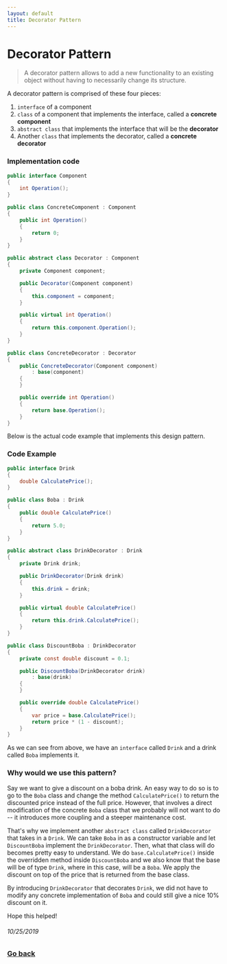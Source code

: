 ```yaml
---
layout: default
title: Decorator Pattern
---
```


# Decorator Pattern

> A decorator pattern allows to add a new functionality to an existing object without having to necessarily change its structure.

A decorator pattern is comprised of these four pieces:

1. `interface` of a component
2. `class` of a component that implements the interface, called a **concrete component**
3. `abstract class` that implements the interface that will be the **decorator**
4. Another `class` that implements the decorator, called a **concrete decorator**

### Implementation code

```c#
public interface Component
{
    int Operation();
}

public class ConcreteComponent : Component
{
    public int Operation()
    {
        return 0;
    }
}

public abstract class Decorator : Component
{
    private Component component;

    public Decorator(Component component)
    {
        this.component = component;
    }

    public virtual int Operation()
    {
        return this.component.Operation();
    }
}

public class ConcreteDecorator : Decorator
{
    public ConcreteDecorator(Component component)
        : base(component)
    {
    }

    public override int Operation()
    {
        return base.Operation();
    }
}
```

Below is the actual code example that implements this design pattern.

### Code Example

```c#
public interface Drink
{
    double CalculatePrice();
}

public class Boba : Drink
{
    public double CalculatePrice()
    {
        return 5.0;
    }
}

public abstract class DrinkDecorator : Drink
{
    private Drink drink;

    public DrinkDecorator(Drink drink)
    {
        this.drink = drink;
    }

    public virtual double CalculatePrice()
    {
        return this.drink.CalculatePrice();
    }
}

public class DiscountBoba : DrinkDecorator
{
    private const double discount = 0.1;

    public DiscountBoba(DrinkDecorator drink)
        : base(drink)
    {
    }

    public override double CalculatePrice()
    {
        var price = base.CalculatePrice();
        return price * (1 - discount);
    }
}
```

As we can see from above, we have an `interface` called `Drink` and a drink called `Boba` implements it.

### Why would we use this pattern?

Say we want to give a discount on a boba drink. An easy way to do so is to go to the `Boba` class and change the method `CalculatePrice()` to return the discounted price instead of the full price. However, that involves a direct modification of the concrete `Boba` class that we probably will not want to do -- it introduces more coupling and a steeper maintenance cost.

That's why we implement another `abstract class` called `DrinkDecorator` that takes in a `Drink`. We can take `Boba` in as a constructor variable and let `DiscountBoba` implement the `DrinkDecorator`. Then, what that class will do becomes pretty easy to understand. We do `base.CalculatePrice()` inside the overridden method inside `DiscountBoba` and we also know that the base will be of type `Drink`, where in this case, will be a `Boba`. We apply the discount on top of the price that is returned from the base class.

By introducing `DrinkDecorator` that decorates `Drink`, we did not have to modify any concrete implementation of `Boba` and could still give a nice 10% discount on it.

Hope this helped!
###### 10/25/2019

### [Go back](https://www.skylar.page)